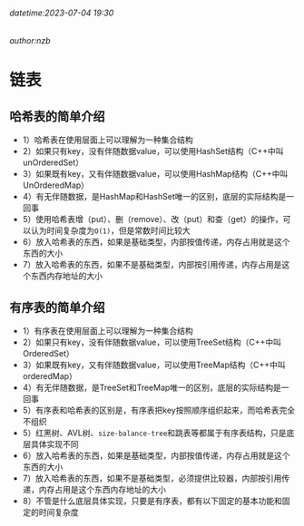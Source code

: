 ###### datetime:2023-07-04 19:30

###### author:nzb

# 链表

## 哈希表的简单介绍

- 1）哈希表在使用层面上可以理解为一种集合结构
- 2）如果只有key，没有伴随数据value，可以使用HashSet结构（C++中叫unOrderedSet）
- 3）如果既有key，又有伴随数据value，可以使用HashMap结构（C++中叫UnOrderedMap）
- 4）有无伴随数据，是HashMap和HashSet唯一的区别，底层的实际结构是一回事
- 5）使用哈希表增（put）、删（remove）、改（put）和查（get）的操作，可以认为时间复杂度为`O(1)`，但是常数时间比较大
- 6）放入哈希表的东西，如果是基础类型，内部按值传递，内存占用就是这个东西的大小
- 7）放入哈希表的东西，如果不是基础类型，内部按引用传递，内存占用是这个东西内存地址的大小

## 有序表的简单介绍

- 1）有序表在使用层面上可以理解为一种集合结构
- 2）如果只有key，没有伴随数据value，可以使用TreeSet结构（C++中叫OrderedSet）
- 3）如果既有key，又有伴随数据value，可以使用TreeMap结构（C++中叫orderedMap）
- 4）有无伴随数据，是TreeSet和TreeMap唯一的区别，底层的实际结构是一回事
- 5）有序表和哈希表的区别是，有序表把key按照顺序组织起来，而哈希表完全不组织
- 5）红黑树、AVL树、`size-balance-tree`和跳表等都属于有序表结构，只是底层具体实现不同
- 6）放入哈希表的东西，如果是基础类型，内部按值传递，内存占用就是这个东西的大小
- 7）放入哈希表的东西，如果不是基础类型，必须提供比较器，内部按引用传递，内存占用是这个东西内存地址的大小
- 8）不管是什么底层具体实现，只要是有序表，都有以下固定的基本功能和固定的时间复杂度
